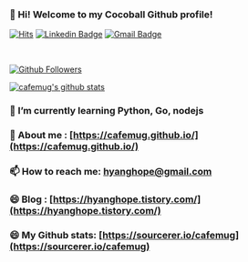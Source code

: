 ### 👋 Hi! Welcome to my Cocoball Github profile!

[![Hits](https://hits.seeyoufarm.com/api/count/incr/badge.svg?url=https%3A%2F%2Fgithub.com%2Fcafemug)](https://github.com/cafemug)
[![Linkedin Badge](https://img.shields.io/badge/-LinkedIn-blue?style=flat-square&logo=Linkedin&logoColor=white&link=https://www.linkedin.com/in/gabin-jeon/)](https://www.linkedin.com/in/gabin-jeon/)
[![Gmail Badge](https://img.shields.io/badge/-Gmail-d14836?style=flat-square&logo=Gmail&logoColor=white&link=mailto:hyanghope@gmail.com)](mailto:hyanghope@gmail.com)

<a href="https://sourcerer.io/cafemug"><img src="https://img.shields.io/badge/C++-412%20commits-palevioletred.svg" alt=""></a>
<a href="https://sourcerer.io/cafemug"><img src="https://img.shields.io/badge/Python-152%20commits-blue.svg" alt=""></a>
<a href="https://sourcerer.io/cafemug"><img src="https://img.shields.io/badge/JavaScript-145%20commits-yellow.svg" alt=""></a>
<a href="https://sourcerer.io/cafemug"><img src="https://img.shields.io/badge/Go-110%20commits-skyblue.svg" alt=""></a>
<a href="https://sourcerer.io/cafemug"><img src="https://img.shields.io/badge/Java-70%20commits-orange.svg" alt=""></a>

[![Github Followers](https://img.shields.io/github/followers/cafemug?color=06d6a0&label=Github%20Followers&style=for-the-badge)](https://github.com/cafemug?tab=followers)

[![cafemug's github stats](https://github-readme-stats.vercel.app/api?username=cafemug&show_icons=true&hide_border=true)](https://github.com/cafemug)


### 🌱 I’m currently learning Python, Go, nodejs
### 💬 About me : [https://cafemug.github.io/](https://cafemug.github.io/)
### 📫 How to reach me: hyanghope@gmail.com
### 😄 Blog : [https://hyanghope.tistory.com/](https://hyanghope.tistory.com/)
### 😄 My Github stats: [https://sourcerer.io/cafemug](https://sourcerer.io/cafemug)
<!--
**Cafemug/Cafemug** is a ✨ _special_ ✨ repository because its `README.md` (this file) appears on your GitHub profile.

Here are some ideas to get you started:

- 🔭 I’m currently working on ...

- 👯 I’m looking to collaborate on ...
- 🤔 I’m looking for help with ...

- 😄 Pronouns: ...
- ⚡ Fun fact: ...
-->
